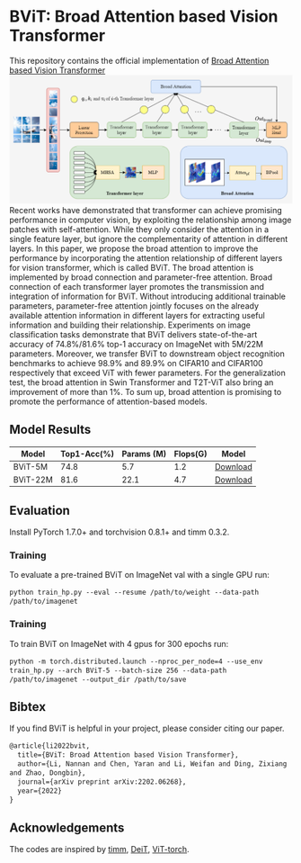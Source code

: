 # BViT: Broad Attention based Vision Transformer
This repository contains the official implementation of [Broad Attention based Vision Transformer](https://arxiv.org/abs/2202.06268) 
![alt](https://github.com/koala719/BViT/blob/main/figs/overall_b.png)
Recent works have demonstrated that transformer can achieve promising performance in computer vision, by exploiting the relationship among image patches with self-attention. While they only consider the attention in a single feature layer, but ignore the complementarity of attention in different layers. In this paper, we propose the broad attention to improve the performance by incorporating the attention relationship of different layers for vision transformer, which is called BViT. The broad attention is implemented by broad connection and parameter-free attention. Broad connection of each transformer layer promotes the transmission and integration of information for BViT. Without introducing additional trainable parameters, parameter-free attention jointly focuses on the already available attention information in different layers for extracting useful information and building their relationship. Experiments on image classification tasks demonstrate that BViT delivers state-of-the-art accuracy of 74.8%/81.6% top-1 accuracy on ImageNet with 5M/22M parameters. Moreover, we transfer BViT to downstream object recognition benchmarks to achieve
98.9% and 89.9% on CIFAR10 and CIFAR100 respectively that exceed ViT with fewer parameters. For the generalization test, the broad attention in Swin Transformer and T2T-ViT also bring an improvement of more than 1%. To sum up, broad attention is promising to promote the performance of attention-based models.

## Model Results
|  Model   | Top1-Acc(%)  |  Params (M)   | Flops(G)  | Model  |
|  ----  | ----  |  ----  | ----  | ----  |
| BViT-5M  | 74.8 |  5.7  | 1.2  | [Download](https://arxiv.org/abs/2202.06268)   |
| BViT-22M  | 81.6 |  22.1  | 4.7  | [Download](https://arxiv.org/abs/2202.06268)   |

## Evaluation
Install PyTorch 1.7.0+ and torchvision 0.8.1+ and timm 0.3.2.

### Training
To evaluate a pre-trained BViT on ImageNet val with a single GPU run:
```
python train_hp.py --eval --resume /path/to/weight --data-path /path/to/imagenet
```

### Training
To train BViT on ImageNet with 4 gpus for 300 epochs run:
```
python -m torch.distributed.launch --nproc_per_node=4 --use_env train_hp.py --arch BViT-5 --batch-size 256 --data-path /path/to/imagenet --output_dir /path/to/save
```



## Bibtex
If you find BViT is helpful in your project, please consider citing our paper.
```
@article{li2022bvit,
  title={BViT: Broad Attention based Vision Transformer},
  author={Li, Nannan and Chen, Yaran and Li, Weifan and Ding, Zixiang and Zhao, Dongbin},
  journal={arXiv preprint arXiv:2202.06268},
  year={2022}
}
```

## Acknowledgements
The codes are inspired by [timm](https://github.com/rwightman/pytorch-image-models), [DeiT](https://github.com/facebookresearch/deit), [ViT-torch](https://github.com/lucidrains/vit-pytorch).

